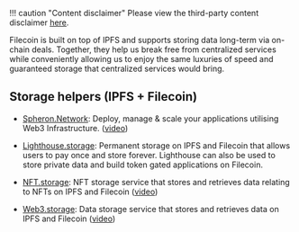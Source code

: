 !!! caution "Content disclaimer"
    Please view the third-party content disclaimer [<ins>here</ins>](https://github.com/0xPolygon/wiki/blob/master/CONTENT_DISCLAIMER.md).

Filecoin is built on top of IPFS and supports storing data long-term via on-chain deals. Together, they help us break free from centralized services while conveniently allowing us to enjoy the same luxuries of speed and guaranteed storage that centralized services would bring.

## Storage helpers (IPFS + Filecoin)

- [Spheron.Network](https://spheron.network/): Deploy, manage & scale your applications utilising Web3 Infrastructure. ([video](https://youtu.be/cxMFpU6q7XI?si=ZCcIH1Segmsly0qE))

- [Lighthouse.storage](https://lighthouse.storage/): Permanent storage on IPFS and Filecoin that allows users to pay once and store forever. Lighthouse can also be used to store private data and build token gated applications on Filecoin.

- [NFT.storage](https://nft.storage): NFT storage service that stores and retrieves data relating to NFTs on IPFS and Filecoin ([video](https://youtu.be/Ckb4RRJo-W0))

- [Web3.storage](https://web3.storage): Data storage service that stores and retrieves data on IPFS and Filecoin ([video](https://youtu.be/lPEqg6oL3Nk))


